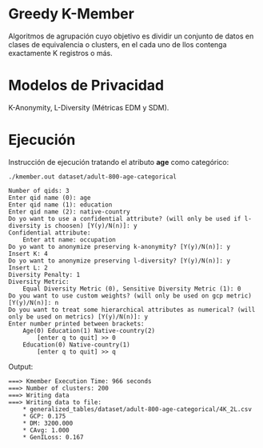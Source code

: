 # Greedy K-Member

Algoritmos de agrupación cuyo objetivo es dividir un conjunto de datos en clases de equivalencia o clusters, en el cada uno de llos contenga exactamente K registros o más.

# Modelos de Privacidad

K-Anonymity, L-Diversity (Métricas EDM y SDM).

# Ejecución

Instrucción de ejecución tratando el atributo **age** como categórico:

```
./kmember.out dataset/adult-800-age-categorical

Number of qids: 3
Enter qid name (0): age
Enter qid name (1): education
Enter qid name (2): native-country
Do yo want to use a confidential attribute? (will only be used if l-diversity is choosen) [Y(y)/N(n)]: y
Confidential attribute: 
	Enter att name: occupation
Do yo want to anonymize preserving k-anonymity? [Y(y)/N(n)]: y
Insert K: 4
Do yo want to anonymize preserving l-diversity? [Y(y)/N(n)]: y
Insert L: 2
Diversity Penalty: 1
Diversity Metric:
	Equal Diversity Metric (0), Sensitive Diversity Metric (1): 0
Do you want to use custom weights? (will only be used on gcp metric) [Y(y)/N(n)]: n
Do you want to treat some hierarchical attributes as numerical? (will only be used on metrics) [Y(y)/N(n)]: y
Enter number printed between brackets: 
	Age(0) Education(1) Native-country(2) 
		[enter q to quit] >> 0
	Education(0) Native-country(1) 
		[enter q to quit] >> q
```

Output:

```
===> Kmember Execution Time: 966 seconds
===> Number of clusters: 200
===> Writing data
===> Writing data to file: 
	* generalized_tables/dataset/adult-800-age-categorical/4K_2L.csv
	* GCP: 0.175
	* DM: 3200.000
	* CAvg: 1.000
	* GenILoss: 0.167

```